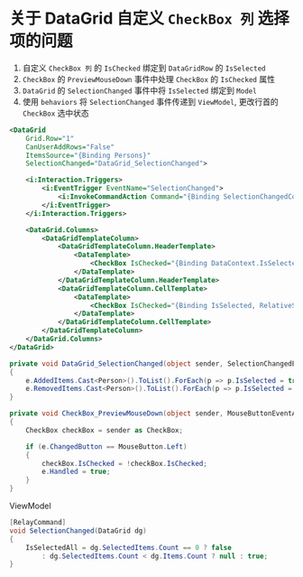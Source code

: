 # 关于 DataGrid 自定义 `CheckBox 列` 选择项的问题

1. 自定义 `CheckBox 列` 的 `IsChecked` 绑定到 `DataGridRow` 的 `IsSelected`
2. `CheckBox` 的 `PreviewMouseDown` 事件中处理 `CheckBox` 的 `IsChecked` 属性
3. `DataGrid` 的 `SelectionChanged` 事件中将 `IsSelected` 绑定到 `Model`
4. 使用 `behaviors` 将 `SelectionChanged` 事件传递到 `ViewModel`, 更改行首的 `CheckBox` 选中状态

```xml
<DataGrid
    Grid.Row="1"
    CanUserAddRows="False"
    ItemsSource="{Binding Persons}"
    SelectionChanged="DataGrid_SelectionChanged">

    <i:Interaction.Triggers>
        <i:EventTrigger EventName="SelectionChanged">
            <i:InvokeCommandAction Command="{Binding SelectionChangedCommand}" CommandParameter="{Binding RelativeSource={RelativeSource AncestorType={x:Type DataGrid}}}" />
        </i:EventTrigger>
    </i:Interaction.Triggers>

    <DataGrid.Columns>
        <DataGridTemplateColumn>
            <DataGridTemplateColumn.HeaderTemplate>
                <DataTemplate>
                    <CheckBox IsChecked="{Binding DataContext.IsSelectedAll, RelativeSource={RelativeSource AncestorType={x:Type mah:MetroWindow}}}" IsThreeState="True" />
                </DataTemplate>
            </DataGridTemplateColumn.HeaderTemplate>
            <DataGridTemplateColumn.CellTemplate>
                <DataTemplate>
                    <CheckBox IsChecked="{Binding IsSelected, RelativeSource={RelativeSource Mode=FindAncestor, AncestorType={x:Type DataGridRow}}}" PreviewMouseDown="CheckBox_PreviewMouseDown" />
                </DataTemplate>
            </DataGridTemplateColumn.CellTemplate>
        </DataGridTemplateColumn>
    </DataGrid.Columns>
</DataGrid>
```

```csharp
private void DataGrid_SelectionChanged(object sender, SelectionChangedEventArgs e)
{
    e.AddedItems.Cast<Person>().ToList().ForEach(p => p.IsSelected = true);
    e.RemovedItems.Cast<Person>().ToList().ForEach(p => p.IsSelected = false);
}

private void CheckBox_PreviewMouseDown(object sender, MouseButtonEventArgs e)
{
    CheckBox checkBox = sender as CheckBox;

    if (e.ChangedButton == MouseButton.Left)
    {
        checkBox.IsChecked = !checkBox.IsChecked;
        e.Handled = true;
    }
}
```

ViewModel

```csharp
[RelayCommand]
void SelectionChanged(DataGrid dg)
{
    IsSelectedAll = dg.SelectedItems.Count == 0 ? false
        : dg.SelectedItems.Count < dg.Items.Count ? null : true;
}
```
